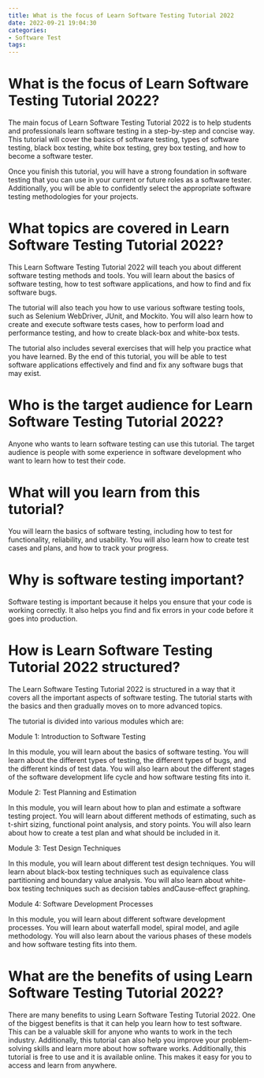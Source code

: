 ```yaml
---
title: What is the focus of Learn Software Testing Tutorial 2022
date: 2022-09-21 19:04:30
categories:
- Software Test
tags:
---
```



#  What is the focus of Learn Software Testing Tutorial 2022?

The main focus of Learn Software Testing Tutorial 2022 is to help students and professionals learn software testing in a step-by-step and concise way. This tutorial will cover the basics of software testing, types of software testing, black box testing, white box testing, grey box testing, and how to become a software tester.

Once you finish this tutorial, you will have a strong foundation in software testing that you can use in your current or future roles as a software tester. Additionally, you will be able to confidently select the appropriate software testing methodologies for your projects.

#  What topics are covered in Learn Software Testing Tutorial 2022?

This Learn Software Testing Tutorial 2022 will teach you about different software testing methods and tools. You will learn about the basics of software testing, how to test software applications, and how to find and fix software bugs.

The tutorial will also teach you how to use various software testing tools, such as Selenium WebDriver, JUnit, and Mockito. You will also learn how to create and execute software tests cases, how to perform load and performance testing, and how to create black-box and white-box tests.

The tutorial also includes several exercises that will help you practice what you have learned. By the end of this tutorial, you will be able to test software applications effectively and find and fix any software bugs that may exist.

#  Who is the target audience for Learn Software Testing Tutorial 2022?

Anyone who wants to learn software testing can use this tutorial. The target audience is people with some experience in software development who want to learn how to test their code.

# What will you learn from this tutorial?

You will learn the basics of software testing, including how to test for functionality, reliability, and usability. You will also learn how to create test cases and plans, and how to track your progress.

# Why is software testing important?

Software testing is important because it helps you ensure that your code is working correctly. It also helps you find and fix errors in your code before it goes into production.

#  How is Learn Software Testing Tutorial 2022 structured?

The Learn Software Testing Tutorial 2022 is structured in a way that it covers all the important aspects of software testing. The tutorial starts with the basics and then gradually moves on to more advanced topics.

The tutorial is divided into various modules which are:

Module 1: Introduction to Software Testing

In this module, you will learn about the basics of software testing. You will learn about the different types of testing, the different types of bugs, and the different kinds of test data. You will also learn about the different stages of the software development life cycle and how software testing fits into it.

Module 2: Test Planning and Estimation

In this module, you will learn about how to plan and estimate a software testing project. You will learn about different methods of estimating, such as t-shirt sizing, functional point analysis, and story points. You will also learn about how to create a test plan and what should be included in it.

Module 3: Test Design Techniques

In this module, you will learn about different test design techniques. You will learn about black-box testing techniques such as equivalence class partitioning and boundary value analysis. You will also learn about white-box testing techniques such as decision tables andCause-effect graphing.

Module 4: Software Development Processes

In this module, you will learn about different software development processes. You will learn about waterfall model, spiral model, and agile methodology. You will also learn about the various phases of these models and how software testing fits into them.

#  What are the benefits of using Learn Software Testing Tutorial 2022?

There are many benefits to using Learn Software Testing Tutorial 2022. One of the biggest benefits is that it can help you learn how to test software. This can be a valuable skill for anyone who wants to work in the tech industry. Additionally, this tutorial can also help you improve your problem-solving skills and learn more about how software works. Additionally, this tutorial is free to use and it is available online. This makes it easy for you to access and learn from anywhere.
